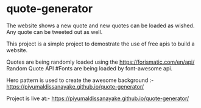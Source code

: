 # quote-generator

The website shows a new quote and new quotes can be loaded as wished. Any quote can be tweeted out as well.

This project is a simple project to demostrate the use of free apis to build a website.

Quotes are being randomly loaded using the https://forismatic.com/en/api/ Random Quote API
#Fonts are being loaded by font-awesome api.

Hero pattern is used to create the awesome background :- https://piyumaldissanayake.github.io/quote-generator/

Project is live at:- https://piyumaldissanayake.github.io/quote-generator/


